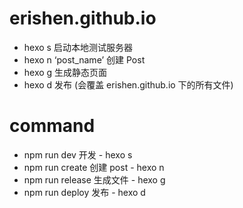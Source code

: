 # erishen.github.io

- hexo s     启动本地测试服务器
- hexo n    ‘post_name’ 创建 Post
- hexo g     生成静态页面
- hexo d     发布 (会覆盖 erishen.github.io 下的所有文件)

# command
- npm run dev       开发 - hexo s
- npm run create    创建 post  - hexo n
- npm run release   生成文件  - hexo g   
- npm run deploy    发布  - hexo d
